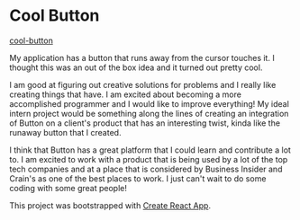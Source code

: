 # Cool Button

[cool-button](https://cool-button.herokuapp.com/)

My application has a button that runs away from the cursor touches it. I thought this was an out of the box idea and it turned out pretty cool.

I am good at figuring out creative solutions for problems and I really like creating things that have. I am excited about becoming a more accomplished programmer and I would like to improve everything! My ideal intern project would be something along the lines of creating an integration of Button on a client's product that has an interesting twist, kinda like the runaway button that I created.

I think that Button has a great platform that I could learn and contribute a lot to. I am excited to work with a product that is being used by a lot of the top tech companies and at a place that is considered by Business Insider and Crain's as one of the best places to work. I just can't wait to do some coding with some great people!

This project was bootstrapped with [Create React App](https://github.com/facebookincubator/create-react-app).
